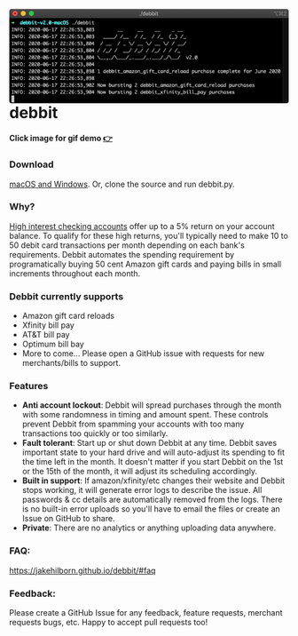 <a href="https://i.imgur.com/6TQjwsI.mp4"><img align="right" src="debbit_preview.png"></a>

# debbit
**Click image for gif demo [👉](https://i.imgur.com/6TQjwsI.mp4)**

### Download

[macOS and Windows](https://github.com/jakehilborn/debbit/releases). Or, clone the source and run debbit.py.

### Why?

[High interest checking accounts](https://www.doctorofcredit.com/high-interest-savings-to-get/#Mega_High-Interest_Nationwide) offer up to a 5% return on your account balance. To qualify for these high returns, you'll typically need to make 10 to 50 debit card transactions per month depending on each bank's requirements. Debbit automates the spending requirement by programatically buying 50 cent Amazon gift cards and paying bills in small increments throughout each month.

### Debbit currently supports
- Amazon gift card reloads
- Xfinity bill pay
- AT&T bill pay
- Optimum bill bay
- More to come... Please open a GitHub issue with requests for new merchants/bills to support.

### Features
- **Anti account lockout**: Debbit will spread purchases through the month with some randomness in timing and amount spent. These controls prevent Debbit from spamming your accounts with too many transactions too quickly or too similarly.
- **Fault tolerant**: Start up or shut down Debbit at any time. Debbit saves important state to your hard drive and will auto-adjust its spending to fit the time left in the month. It doesn't matter if you start Debbit on the 1st or the 15th of the month, it will adjust its scheduling accordingly.
- **Built in support**: If amazon/xfinity/etc changes their website and Debbit stops working, it will generate error logs to describe the issue. All passwords & cc details are automatically removed from the logs. There is no built-in error uploads so you'll have to email the files or create an Issue on GitHub to share.
- **Private**: There are no analytics or anything uploading data anywhere.

### FAQ:
https://jakehilborn.github.io/debbit/#faq

### Feedback:
Please create a GitHub Issue for any feedback, feature requests, merchant requests bugs, etc. Happy to accept pull requests too!
